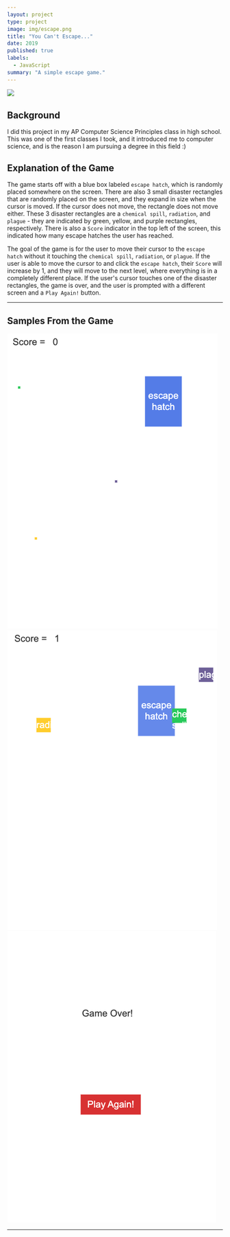 ```yaml
---
layout: project
type: project
image: img/escape.png
title: "You Can't Escape..."
date: 2019
published: true
labels:
  - JavaScript
summary: "A simple escape game."
---
```


<img class="img-fluid" src="../img/escape.png">

## Background

I did this project in my AP Computer Science Principles class in high school. This was one of the first classes I took, and it introduced me to computer science, and is the reason I am pursuing a degree in this field :)

## Explanation of the Game

The game starts off with a blue box labeled `escape hatch`, which is randomly placed somewhere on the screen. There are also 3 small disaster rectangles that are randomly placed on the screen, and they expand in size when the cursor is moved. If the cursor does not move, the rectangle does not move either. These 3 disaster rectangles are a `chemical spill`, `radiation`, and `plague` - they are indicated by green, yellow, and purple rectangles, respectively. There is also a `Score` indicator in the top left of the screen, this indicated how many escape hatches the user has reached.

The goal of the game is for the user to move their cursor to the `escape hatch` without it touching the `chemical spill`, `radiation`, or `plague`. If the user is able to move the cursor to and click the `escape hatch`, their `Score` will increase by 1, and they will move to the next level, where everything is in a completely different place. If the user's cursor touches one of the disaster rectangles, the game is over, and the user is prompted with a different screen and a `Play Again!` button.

<hr>

## Samples From the Game

<img class="img-fluid" src="../img/escape/escapeStart.png">

<img class="img-fluid" src="../img/escape/escapeReached.png">

<img class="img-fluid" src="../img/escape/escapeGameOver.png">

<hr>

